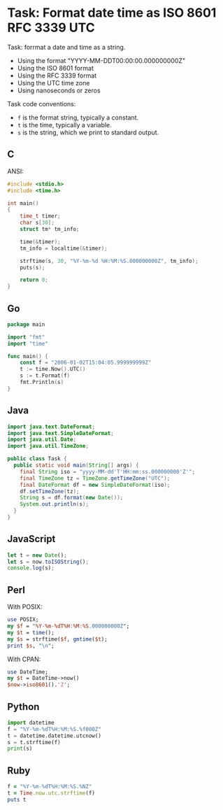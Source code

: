 # Task: Format date time as ISO 8601 RFC 3339 UTC

Task: forrmat a date and time as a string.

  * Using the format "YYYY-MM-DDT00:00:00.000000000Z"
  * Using the ISO 8601 format
  * Using the RFC 3339 format
  * Using the UTC time zone
  * Using nanoseconds or zeros

Task code conventions:

  * `f` is the format string, typically a constant.
  * `t` is the time, typically a variable.
  * `s` is the string, which we print to standard output.


## C 

ANSI:

```c
#include <stdio.h>
#include <time.h>

int main()
{
    time_t timer;
    char s[30];
    struct tm* tm_info;

    time(&timer);
    tm_info = localtime(&timer);

    strftime(s, 30, "%Y-%m-%d %H:%M:%S.000000000Z", tm_info);
    puts(s);

    return 0;
}
```


## Go

```go
package main

import "fmt"
import "time"

func main() {
    const f = "2006-01-02T15:04:05.999999999Z"
    t := time.Now().UTC()
    s := t.Format(f)
    fmt.Println(s)
}
```


## Java

```java
import java.text.DateFormat;
import java.text.SimpleDateFormat;
import java.util.Date;
import java.util.TimeZone;

public class Task {
  public static void main(String[] args) {
    final String iso = "yyyy-MM-dd'T'HH:mm:ss.000000000'Z'";
    final TimeZone tz = TimeZone.getTimeZone("UTC");
    final DateFormat df = new SimpleDateFormat(iso);
    df.setTimeZone(tz);
    String s = df.format(new Date());
    System.out.println(s);
  }
}
```


## JavaScript

```js
let t = new Date();
let s = now.toISOString();
console.log(s);
```


## Perl

With POSIX:

```perl
use POSIX;
my $f = "%Y-%m-%dT%H:%M:%S.000000000Z";
my $t = time();
my $s = strftime($f, gmtime($t);
print $s, "\n";
```

With CPAN:

```perl
use DateTime;
my $t = DateTime->now()
$now->iso8601().'Z';
```


## Python

```python
import datetime
f = "%Y-%m-%dT%H:%M:%S.%f000Z"
t = datetime.datetime.utcnow()
s = t.strftime(f)
print(s)
```


## Ruby

```ruby
f = "%Y-%m-%dT%H:%M:%S.%NZ"
t = Time.now.utc.strftime(f)
puts t
```
